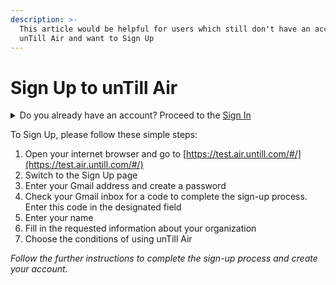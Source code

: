 ```yaml
---
description: >-
  This article would be helpful for users which still don't have an account in
  unTill Air and want to Sign Up
---
```


# Sign Up to unTill Air

<details>

<summary>Do you already have an account? Proceed to the <a href="sign-in-to-untill-air.md">Sign In</a></summary>

After signing in, you can [set up your account](../set-up-your-account.md)

</details>

To Sign Up, please follow these simple steps:

1. Open your internet browser and go to [https://test.air.untill.com/#/](https://test.air.untill.com/#/)
2. Switch to the Sign Up page
3. Enter your Gmail address and create a password
4. Check your Gmail inbox for a code to complete the sign-up process. Enter this code in the designated field
5. Enter your name
6. Fill in the requested information about your organization
7. Choose the conditions of using unTill Air &#x20;

_Follow the further instructions to complete the sign-up process and create your account._
